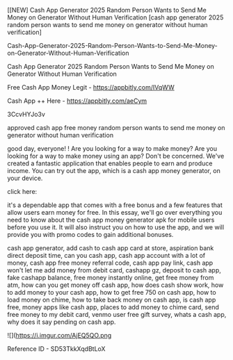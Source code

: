[[NEW] Cash App Generator 2025 Random Person Wants to Send Me Money on Generator Without Human Verification [cash app generator 2025 random person wants to send me money on generator without human verification]

Cash-App-Generator-2025-Random-Person-Wants-to-Send-Me-Money-on-Generator-Without-Human-Verification

Cash App Generator 2025 Random Person Wants to Send Me Money on Generator Without Human Verification

Free Cash App Money Legit -  https://appbitly.com/IVqWW


Cash App ++ Here - https://appbitly.com/aeCym


3CcvHYJo3v

approved cash app free money random person wants to send me money on generator without human verification

good day, everyone! ! Are you looking for a way to make money? Are you looking for a way to make money using an app? Don't be concerned. We've created a fantastic application that enables people to earn and produce income. You can try out the app, which is a cash app money generator, on your device.

click here:

it's a dependable app that comes with a free bonus and a few features that allow users earn money for free. In this essay, we'll go over everything you need to know about the cash app money generator apk for mobile users before you use it. It will also instruct you on how to use the app, and we will provide you with promo codes to gain additional bonuses.

cash app generator, add cash to cash app card at store, aspiration bank direct deposit time, can you cash app, cash app account with a lot of money, cash app free money referral code, cash app pay link, cash app won't let me add money from debit card, cashapp gz, deposit to cash app, fake cashapp balance, free money instantly online, get free money from atm, how can you get money off cash app, how does cash show work, how to add money to your cash app, how to get free 750 on cash app, how to load money on chime, how to take back money on cash app, is cash app free, money apps like cash app, places to add money to chime card, send free money to my debit card, venmo user free gift survey, whats a cash app, why does it say pending on cash app.

![](https://i.imgur.com/AjEQ5QO.png

Reference ID - SD53TkkXqdBtLoX